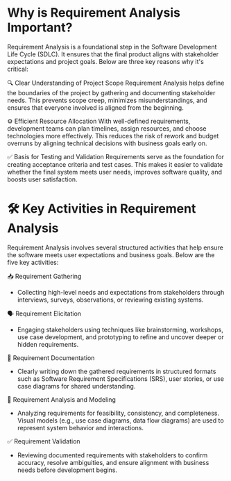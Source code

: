 # Why is Requirement Analysis Important?
Requirement Analysis is a foundational step in the Software Development Life Cycle (SDLC). It ensures that the final product aligns with stakeholder expectations and project goals. Below are three key reasons why it's critical:

🔍 Clear Understanding of Project Scope
Requirement Analysis helps define the boundaries of the project by gathering and documenting stakeholder needs. This prevents scope creep, minimizes misunderstandings, and ensures that everyone involved is aligned from the beginning.

⚙️ Efficient Resource Allocation
With well-defined requirements, development teams can plan timelines, assign resources, and choose technologies more effectively. This reduces the risk of rework and budget overruns by aligning technical decisions with business goals early on.

✅ Basis for Testing and Validation
Requirements serve as the foundation for creating acceptance criteria and test cases. This makes it easier to validate whether the final system meets user needs, improves software quality, and boosts user satisfaction.

# 🛠️ Key Activities in Requirement Analysis
Requirement Analysis involves several structured activities that help ensure the software meets user expectations and business goals. Below are the five key activities:

📥 Requirement Gathering
- Collecting high-level needs and expectations from stakeholders through interviews, surveys, observations, or reviewing existing systems.

🗣️ Requirement Elicitation
- Engaging stakeholders using techniques like brainstorming, workshops, use case development, and prototyping to refine and uncover deeper or hidden requirements.

📝 Requirement Documentation
- Clearly writing down the gathered requirements in structured formats such as Software Requirement Specifications (SRS), user stories, or use case diagrams for shared understanding.

🧩 Requirement Analysis and Modeling
- Analyzing requirements for feasibility, consistency, and completeness. Visual models (e.g., use case diagrams, data flow diagrams) are used to represent system behavior and interactions.

✅ Requirement Validation
- Reviewing documented requirements with stakeholders to confirm accuracy, resolve ambiguities, and ensure alignment with business needs before development begins.

